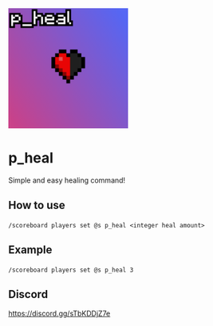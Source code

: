 <img src="pack.png" width="240">

# p_heal
Simple and easy healing command!

## How to use
`/scoreboard players set @s p_heal <integer heal amount>`

## Example
`/scoreboard players set @s p_heal 3`

## Discord
https://discord.gg/sTbKDDjZ7e
